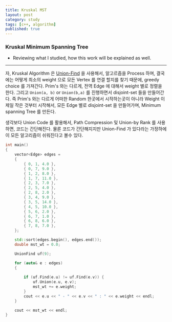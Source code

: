 ```yaml
---
title: Kruskal MST
layout: post
category: study
tags: [c++, algorithm]
published: true
---
```


### Kruskal Minimum Spanning Tree

* Reviewing what I studied, how this work will be explained as well. 
---

자, Kruskal Algorithm 은 [Union-Find](https://sjang1594.github.io/study/UnionFind.html) 을 사용해서, 알고르즘을 Process 하며, 결국에는 어떻게 최소의 weight 으로 모든 Vertex 를 연결 할지를 찾기 때문에, greedy choice 를 가져간다. Prim's 와는 다르게, 전역 Edge 에 대해서 weight 별로 정렬을 한다. 그리고 `Union(a, b)` or `Union(b,a)` 를 진행하면서 disjoint-set 들을 만들어간다. 즉 Prim's 와는 다르게 어떠한 Random 한곳에서 시작하는곳이 아니라 Weight 이 제일 작은 것부터 시작해서, 모든 Edge 별로 disjoint-set 을 만들어가며, Minimum spanning Tree 를 만든다.

생각보다 Union Code 를 활용해서, Path Compression 및 Union-by Rank 를 사용하면, 코드는 간단해진다. 물론 코드가 간단해지지만 Union-Find 가 있다라는 가정하에 이 모든 알고리즘이 쉬워진다고 볼수 있다.

```c++
int main()
{
	vector<Edge> edges =
	{
		{ 0, 1, 4.0 },
		{ 0, 7, 9.0 },
		{ 1, 2, 8.0 },
		{ 1, 7, 11.0 },
		{ 2, 3, 7.0 },
		{ 2, 5, 4.0 },
		{ 2, 8, 2.0 },
		{ 3, 4, 9.0 },
		{ 3, 5, 14.0 },
		{ 4, 5, 10.0 },
		{ 5, 6, 2.0 },
		{ 6, 7, 1.0 },
		{ 6, 8, 6.0 },
		{ 7, 8, 7.0 },
	};

	std::sort(edges.begin(), edges.end());
    double mst_wt = 0.0;

    UnionFind uf(9);

    for (auto& e : edges)
    {
	
	    if (uf.Find(e.u) != uf.Find(e.v)) {
		    uf.Union(e.u, e.v);
		    mst_wt += e.weight;
	    }
	    cout << e.u << " - " << e.v << " : " << e.weight << endl;
    }

    cout << mst_wt << endl;
}
```

